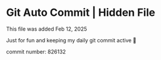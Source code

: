 # Git Auto Commit | Hidden File

This file was added Feb 12, 2025

Just for fun and keeping my daily git commit active 🤪

commit number: 826132
